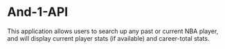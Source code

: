 # And-1-API

This application allows users to search up any past or current NBA player, and will display current player stats (if available) and career-total stats.
